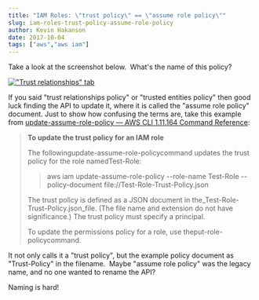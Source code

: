 ```yaml
---
title: "IAM Roles: \"trust policy\" == \"assume role policy\""
slug: iam-roles-trust-policy-assume-role-policy
author: Kevin Hakanson
date: 2017-10-04
tags: ["aws","aws iam"]
---
```

Take a look at the screenshot below.  What's the name of this policy?

[!["Trust relationships" tab](images/pastedImage_4.png)](images/pastedImage_4.png)

If you said "trust relationships policy" or "trusted entities policy" then good luck finding the API to update it, where it is called the "assume role policy" document. Just to show how confusing the terms are, take this example from [update-assume-role-policy — AWS CLI 1.11.164 Command Reference](http://docs.aws.amazon.com/cli/latest/reference/iam/update-assume-role-policy.html):

> **To update the trust policy for an IAM role**
>
> The followingupdate-assume-role-policycommand updates the trust policy for the role namedTest-Role:
>
> > aws iam update-assume-role-policy --role-name Test-Role --policy-document file://Test-Role-Trust-Policy.json
>
> The trust policy is defined as a JSON document in the_Test-Role-Trust-Policy.json_file. (The file name and extension do not have significance.) The trust policy must specify a principal.
>
> To update the permissions policy for a role, use theput-role-policycommand.

It not only calls it a "trust policy", but the example policy document as "Trust-Policy" in the filename.  Maybe "assume role policy" was the legacy name, and no one wanted to rename the API?

Naming is hard!